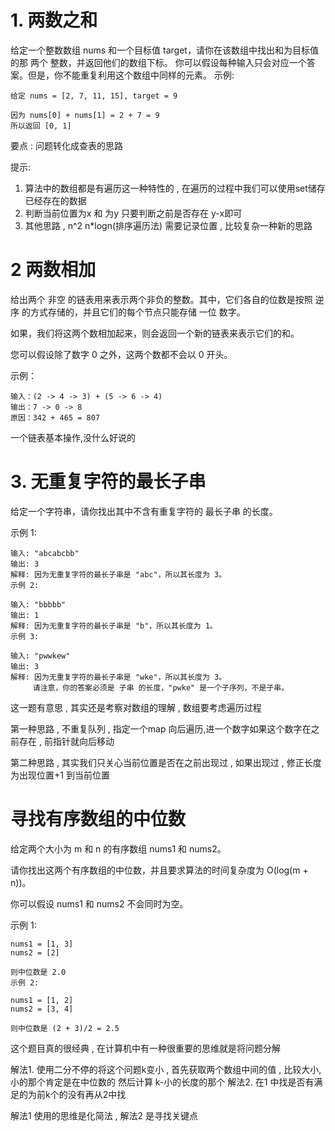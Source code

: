 # 1. 两数之和

给定一个整数数组 nums 和一个目标值 target，请你在该数组中找出和为目标值的那 两个 整数，并返回他们的数组下标。
你可以假设每种输入只会对应一个答案。但是，你不能重复利用这个数组中同样的元素。
示例:

```
给定 nums = [2, 7, 11, 15], target = 9

因为 nums[0] + nums[1] = 2 + 7 = 9
所以返回 [0, 1]
```

要点 : 问题转化成查表的思路

提示: 
1. 算法中的数组都是有遍历这一种特性的 , 在遍历的过程中我们可以使用set储存已经存在的数据
2. 判断当前位置为x 和 为y 只要判断之前是否存在 y-x即可
3. 其他思路 , n^2 n*logn(排序遍历法) 需要记录位置 ,  比较复杂一种新的思路

# 2 两数相加

给出两个 非空 的链表用来表示两个非负的整数。其中，它们各自的位数是按照 逆序 的方式存储的，并且它们的每个节点只能存储 一位 数字。

如果，我们将这两个数相加起来，则会返回一个新的链表来表示它们的和。

您可以假设除了数字 0 之外，这两个数都不会以 0 开头。

示例：

```
输入：(2 -> 4 -> 3) + (5 -> 6 -> 4)
输出：7 -> 0 -> 8
原因：342 + 465 = 807
```

一个链表基本操作,没什么好说的

# 3. 无重复字符的最长子串

给定一个字符串，请你找出其中不含有重复字符的 最长子串 的长度。

示例 1:
```
输入: "abcabcbb"
输出: 3 
解释: 因为无重复字符的最长子串是 "abc"，所以其长度为 3。
示例 2:

输入: "bbbbb"
输出: 1
解释: 因为无重复字符的最长子串是 "b"，所以其长度为 1。
示例 3:

输入: "pwwkew"
输出: 3
解释: 因为无重复字符的最长子串是 "wke"，所以其长度为 3。
     请注意，你的答案必须是 子串 的长度，"pwke" 是一个子序列，不是子串。
```

这一题有意思 , 其实还是考察对数组的理解 , 数组要考虑遍历过程

第一种思路 , 不重复队列 , 指定一个map 向后遍历,进一个数字如果这个数字在之前存在 , 前指针就向后移动

第二种思路 , 其实我们只关心当前位置是否在之前出现过 , 如果出现过 , 修正长度为出现位置+1 到当前位置

# 寻找有序数组的中位数

给定两个大小为 m 和 n 的有序数组 nums1 和 nums2。

请你找出这两个有序数组的中位数，并且要求算法的时间复杂度为 O(log(m + n))。

你可以假设 nums1 和 nums2 不会同时为空。

示例 1:
```
nums1 = [1, 3]
nums2 = [2]

则中位数是 2.0
示例 2:

nums1 = [1, 2]
nums2 = [3, 4]

则中位数是 (2 + 3)/2 = 2.5
```

这个题目真的很经典 , 在计算机中有一种很重要的思维就是将问题分解

解法1. 使用二分不停的将这个问题k变小 , 首先获取两个数组中间的值 , 比较大小,小的那个肯定是在中位数的 然后计算 k-小的长度的那个
解法2. 在1 中找是否有满足的为前k个的没有再从2中找

解法1 使用的思维是化简法  ,  解法2 是寻找关键点



